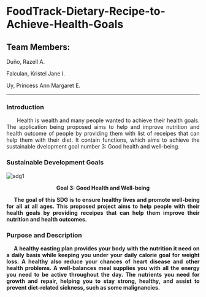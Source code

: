 # FoodTrack-Dietary-Recipe-to-Achieve-Health-Goals

<h2> Team Members:</h2>
<p>Duño, Razell A.</p>
<p>Falculan, Kristel Jane I.</p>
<p>Uy, Princess Ann Margaret E.</p>

***

<h3>Introduction</h3>

<p align="justify">&nbsp;&nbsp;&nbsp;&nbsp;&nbsp; Health is wealth and many people wanted to achieve their health goals. The application being proposed aims to help and improve nutrition and health outcome of people by providing them with list of receipes that can help them with their diet. It contain functions, which aims to achieve the sustainable dvelopment goal number 3: Good health and well-being.</p>

<h3>Sustainable Development Goals</h3>

![sdg1](https://github.com/PrncssAnnMrgrtUy/FoodTrack-Dietary-Recipe-to-Achieve-Health-Goals/assets/114508738/5f0b76e4-326e-4745-ba45-8eba1228852d)

<p></p>
<p align="center"><strong>Goal 3: Good Health and Well-being</p>
<p align="justify">&nbsp;&nbsp;&nbsp;&nbsp;&nbsp;The goal of this SDG is to ensure healthy lives and promote well-being for all at all ages. This proposed project aims to help people with their health goals by providing receipes that can help them improve their nutrition and health outcomes.</p>




<h3>Purpose and Description</h3>
<p align="justify">&nbsp;&nbsp;&nbsp;&nbsp;&nbsp;A healthy easting plan provides your body with the nutrition it need on a daily basis while keeping you under your daily calorie goal for weight loss. A healthy also reduce your chances of heart disease and other health problems. A well-balances meal supplies you with all the energy you need to be active throughout the day. The nutrients you need for growth and repair, helping you to stay strong, healthy, and assist to prevent diet-related sickness, such as some malignancies.</p>


